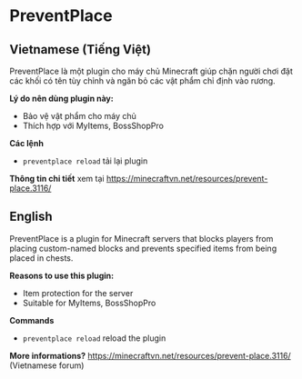 # PreventPlace
## Vietnamese (Tiếng Việt)
PreventPlace là một plugin cho máy chủ Minecraft giúp chặn người chơi đặt các khối có tên tùy chỉnh và ngăn bỏ các vật phẩm chỉ định vào rương.  
  
**Lý do nên dùng plugin này:**
- Bảo vệ vật phẩm cho máy chủ
- Thích hợp với MyItems, BossShopPro
  
**Các lệnh**
- `preventplace reload` tải lại plugin
  
**Thông tin chi tiết** xem tại https://minecraftvn.net/resources/prevent-place.3116/

## English
PreventPlace is a plugin for Minecraft servers that blocks players from placing custom-named blocks and prevents specified items from being placed in chests.  
  
**Reasons to use this plugin:**
- Item protection for the server
- Suitable for MyItems, BossShopPro
  
**Commands**
- `preventplace reload` reload the plugin
  
**More informations?** https://minecraftvn.net/resources/prevent-place.3116/ (Vietnamese forum)
